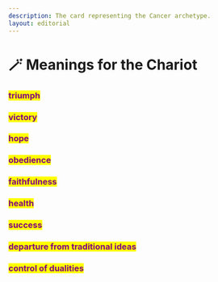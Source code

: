 ```yaml
---
description: The card representing the Cancer archetype.
layout: editorial
---
```


# 🪄 Meanings for the Chariot

### <mark style="color:purple;"></mark>

### <mark style="color:purple;">triumph</mark>&#x20;

### <mark style="color:purple;">victory</mark>&#x20;

### <mark style="color:purple;">hope</mark>&#x20;

### <mark style="color:purple;">obedience</mark>&#x20;

### <mark style="color:purple;">faithfulness</mark>&#x20;

### <mark style="color:purple;">health</mark>&#x20;

### <mark style="color:purple;">success</mark>&#x20;

### <mark style="color:purple;">departure from traditional ideas</mark>&#x20;

### <mark style="color:purple;">control of dualities</mark>

<mark style="color:purple;"></mark>
